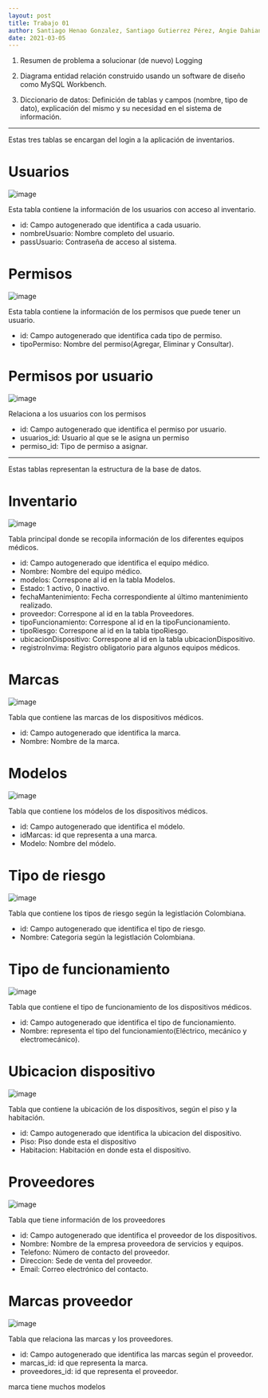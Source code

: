 ```yaml
---
layout: post
title: Trabajo 01
author: Santiago Henao Gonzalez, Santiago Gutierrez Pérez, Angie Dahiana Vargas Serna y Luisa María Zapata Saldarriaga 
date: 2021-03-05
---
```



1. Resumen de problema a solucionar (de nuevo)
Logging 

2. Diagrama entidad relación construido usando un software de diseño
como MySQL Workbench. 
3. Diccionario de datos: Definición de tablas y campos (nombre, tipo de dato), explicación del mismo y su necesidad en el sistema de información.

---

Estas tres tablas se encargan del login a la aplicación de inventarios.

# Usuarios
![image](https://user-images.githubusercontent.com/80167676/114285314-ea433680-9a1b-11eb-86cc-17396284bec9.png)  

Esta tabla contiene la información de los usuarios con acceso al inventario.
- id: Campo autogenerado que identifica a cada usuario.
- nombreUsuario: Nombre completo del usuario.
- passUsuario: Contraseña de acceso al sistema.

# Permisos
![image](https://user-images.githubusercontent.com/80167676/114285366-31312c00-9a1c-11eb-92e7-1035aa856272.png)  

Esta tabla contiene la información de los permisos que puede tener un usuario.
- id: Campo autogenerado que identifica cada tipo de permiso.
- tipoPermiso: Nombre del permiso(Agregar, Eliminar y Consultar).

# Permisos por usuario
![image](https://user-images.githubusercontent.com/80167676/114285370-3aba9400-9a1c-11eb-8766-a691866aff52.png)  

Relaciona a los usuarios con los permisos
- id: Campo autogenerado que identifica el permiso por usuario.
- usuarios_id: Usuario al que se le asigna un permiso
- permiso_id: Tipo de permiso a asignar.


---
Estas tablas representan la estructura de la base de datos.

# Inventario
![image](https://user-images.githubusercontent.com/80167676/114285381-4c03a080-9a1c-11eb-8e3f-29e96c4ab8f8.png)  

Tabla principal donde se recopila información de los diferentes equipos médicos.
- id: Campo autogenerado que identifica el equipo médico.
- Nombre: Nombre del equipo médico.
- modelos: Correspone al id en la tabla Modelos.
- Estado: 1 activo, 0 inactivo.
- fechaMantenimiento: Fecha correspondiente al último mantenimiento realizado.
- proveedor: Correspone al id en la tabla Proveedores.
- tipoFuncionamiento: Correspone al id en la tipoFuncionamiento.
- tipoRiesgo: Correspone al id en la tabla tipoRiesgo.
- ubicacionDispositivo: Correspone al id en la tabla ubicacionDispositivo.
- registroInvima: Registro obligatorio para algunos equipos médicos.

# Marcas
![image](https://user-images.githubusercontent.com/80167676/114285387-54f47200-9a1c-11eb-9b4a-832ed70da6ce.png)  

Tabla que contiene las marcas de los dispositivos médicos.
- id: Campo autogenerado que identifica la marca.
- Nombre: Nombre de la marca.

# Modelos
![image](https://user-images.githubusercontent.com/80167676/114285402-705f7d00-9a1c-11eb-8538-ef70dddaa954.png)  

Tabla que contiene los módelos de los dispositivos médicos.
- id: Campo autogenerado que identifica el módelo.
- idMarcas: id que representa a una marca.
- Modelo: Nombre del módelo.


# Tipo de riesgo
![image](https://user-images.githubusercontent.com/80167676/114285409-7bb2a880-9a1c-11eb-8def-900998d66f26.png)  

Tabla que contiene los tipos de riesgo según la legistlación Colombiana.
- id: Campo autogenerado que identifica el tipo de riesgo.
- Nombre: Categoria según la legistlación Colombiana.

# Tipo de funcionamiento
![image](https://user-images.githubusercontent.com/80167676/114285411-82412000-9a1c-11eb-8667-9a993b57f718.png)  

Tabla que contiene el tipo de funcionamiento de los dispositivos médicos.
- id: Campo autogenerado que identifica el tipo de funcionamiento.
- Nombre: representa el tipo del funcionamiento(Eléctrico, mecánico y electromecánico).

# Ubicacion dispositivo
![image](https://user-images.githubusercontent.com/80167676/114285415-8a995b00-9a1c-11eb-9c7e-5248abc45c63.png)  

Tabla que contiene la ubicación de los dispositivos, según el piso y la habitación.
- id: Campo autogenerado que identifica la ubicacion del dispositivo.
- Piso: Piso donde esta el dispositivo
- Habitacion: Habitación en donde esta el dispositivo.

# Proveedores
![image](https://user-images.githubusercontent.com/80167676/114285417-938a2c80-9a1c-11eb-9616-f1896159f332.png)  

Tabla que tiene información de los proveedores
- id: Campo autogenerado que identifica el proveedor de los dispositivos.
- Nombre: Nombre de la empresa proveedora de servicios y equipos.
- Telefono: Número de contacto del proveedor.
- Direccion: Sede de venta del proveedor.
- Email: Correo electrónico del contacto.

# Marcas proveedor
![image](https://user-images.githubusercontent.com/80167676/114285426-aac91a00-9a1c-11eb-816a-55f5fa7df3af.png)

Tabla que relaciona las marcas y los proveedores.
- id: Campo autogenerado que identifica las marcas según el proveedor.
- marcas_id: id que representa la marca.
- proveedores_id: id que representa el proveedor.

marca tiene muchos modelos

